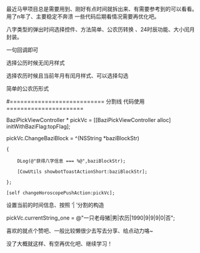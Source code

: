 最近马甲项目总是需要用到、刚好有点时间就拆出来、有需要参考到的可以看看。 用了n年了、主要稳定不奔溃 一些代码后期看情况需要再优化吧。

八字类型的弹出时间选择控件、方法简单、公农历转换 、24时辰功能、大小闰月 封装。

一句回调即可

选择公历时候无闰月样式

选择农历时候且当前年月有闰月样式、可以选择勾选

简单的公农历形式

#=========================== 分割线 代码使用 ======================

 BaziPickViewController * pickVc = [[BaziPickViewController alloc] initWithBaziFlag:topFlag];

   pickVc.ChangeBaziBlock = ^(NSString *baziBlockStr)

    {

        DLog(@"获得八字信息 === %@",baziBlockStr);

        [CowUtils showbotToastActionShort:baziBlockStr];

    };

    [self changeHoroscopePushAction:pickVc];

设置当前的时间信息、按照 ‘| ’分割的构造

pickVc.currentString_one =  @"一只老母猪|男|农历|1990|9|9|9|0|否";

喜欢的就点个赞吧、一般比较懒很少去写去分享、给点动力咯~

没了大概就这样、有空再优化吧、继续学习！
